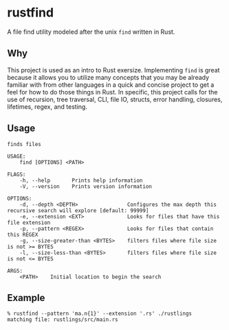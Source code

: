 # rustfind
A file find utility modeled after the unix `find` written in Rust.

## Why
This project is used as an intro to Rust exersize. 
Implementing `find` is great because it allows you to utilize many concepts that you may be already familiar with from other languages in a quick
and concise project to get a feel for how to do those things in Rust. In specific, this project calls for the use of recursion, tree traversal, CLI, 
file IO, structs, error handling, closures, lifetimes, regex,
and testing.

## Usage

```
finds files

USAGE:
    find [OPTIONS] <PATH>

FLAGS:
    -h, --help       Prints help information
    -V, --version    Prints version information

OPTIONS:
    -d, --depth <DEPTH>                Configures the max depth this recursive search will explore [default: 99999]
    -e, --extension <EXT>              Looks for files that have this file extension
    -p, --pattern <REGEX>              Looks for files that contain this REGEX
    -g, --size-greater-than <BYTES>    filters files where file size is not >= BYTES
    -l, --size-less-than <BYTES>       filters files where file size is not <= BYTES

ARGS:
    <PATH>    Initial location to begin the search

```

## Example
```
% rustfind --pattern 'ma.n{1}' --extension '.rs' ./rustlings
matching file: rustlings/src/main.rs
```
